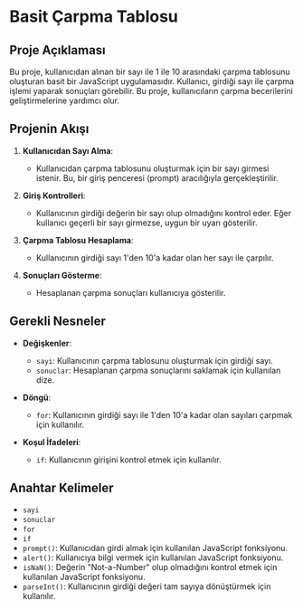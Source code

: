 # Basit Çarpma Tablosu

## Proje Açıklaması

Bu proje, kullanıcıdan alınan bir sayı ile 1 ile 10 arasındaki çarpma tablosunu oluşturan basit bir JavaScript uygulamasıdır. Kullanıcı, girdiği sayı ile çarpma işlemi yaparak sonuçları görebilir. Bu proje, kullanıcıların çarpma becerilerini geliştirmelerine yardımcı olur.

## Projenin Akışı

1. **Kullanıcıdan Sayı Alma**:

   - Kullanıcıdan çarpma tablosunu oluşturmak için bir sayı girmesi istenir. Bu, bir giriş penceresi (prompt) aracılığıyla gerçekleştirilir.

2. **Giriş Kontrolleri**:

   - Kullanıcının girdiği değerin bir sayı olup olmadığını kontrol eder. Eğer kullanıcı geçerli bir sayı girmezse, uygun bir uyarı gösterilir.

3. **Çarpma Tablosu Hesaplama**:

   - Kullanıcının girdiği sayı 1'den 10'a kadar olan her sayı ile çarpılır.

4. **Sonuçları Gösterme**:
   - Hesaplanan çarpma sonuçları kullanıcıya gösterilir.

## Gerekli Nesneler

- **Değişkenler**:

  - `sayi`: Kullanıcının çarpma tablosunu oluşturmak için girdiği sayı.
  - `sonuclar`: Hesaplanan çarpma sonuçlarını saklamak için kullanılan dize.

- **Döngü**:

  - `for`: Kullanıcının girdiği sayı ile 1'den 10'a kadar olan sayıları çarpmak için kullanılır.

- **Koşul İfadeleri**:
  - `if`: Kullanıcının girişini kontrol etmek için kullanılır.

## Anahtar Kelimeler

- `sayi`
- `sonuclar`
- `for`
- `if`
- `prompt()`: Kullanıcıdan girdi almak için kullanılan JavaScript fonksiyonu.
- `alert()`: Kullanıcıya bilgi vermek için kullanılan JavaScript fonksiyonu.
- `isNaN()`: Değerin "Not-a-Number" olup olmadığını kontrol etmek için kullanılan JavaScript fonksiyonu.
- `parseInt()`: Kullanıcının girdiği değeri tam sayıya dönüştürmek için kullanılır.



